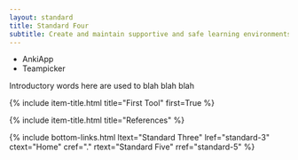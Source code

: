 ```yaml
---
layout: standard
title: Standard Four
subtitle: Create and maintain supportive and safe learning environments
---
```


- AnkiApp
- Teampicker

Introductory words here are used to blah blah blah  

{% include item-title.html title="First Tool" first=True %}

{% include item-title.html title="References" %}  

{% include bottom-links.html ltext="Standard Three" lref="standard-3"  ctext="Home" cref="." rtext="Standard Five" rref="standard-5" %}
